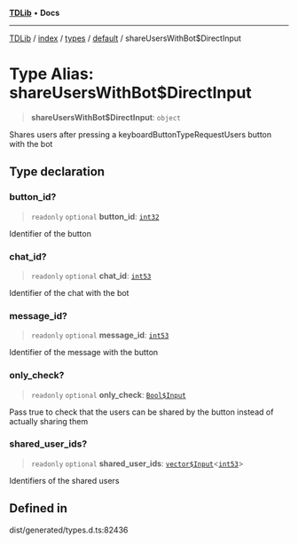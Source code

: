 [**TDLib**](../../../../../../README.md) • **Docs**

***

[TDLib](../../../../../../modules.md) / [index](../../../../../README.md) / [types](../../../README.md) / [default](../README.md) / shareUsersWithBot$DirectInput

# Type Alias: shareUsersWithBot$DirectInput

> **shareUsersWithBot$DirectInput**: `object`

Shares users after pressing a keyboardButtonTypeRequestUsers button with the bot

## Type declaration

### button\_id?

> `readonly` `optional` **button\_id**: [`int32`](int32-1.md)

Identifier of the button

### chat\_id?

> `readonly` `optional` **chat\_id**: [`int53`](int53-1.md)

Identifier of the chat with the bot

### message\_id?

> `readonly` `optional` **message\_id**: [`int53`](int53-1.md)

Identifier of the message with the button

### only\_check?

> `readonly` `optional` **only\_check**: [`Bool$Input`](Bool$Input.md)

Pass true to check that the users can be shared by the button instead of actually sharing them

### shared\_user\_ids?

> `readonly` `optional` **shared\_user\_ids**: [`vector$Input`](vector$Input.md)\<[`int53`](int53-1.md)\>

Identifiers of the shared users

## Defined in

dist/generated/types.d.ts:82436
